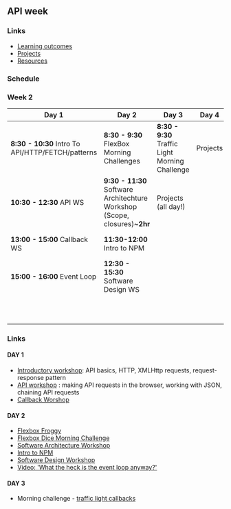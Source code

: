 ## API week

### Links

* [Learning outcomes](/coursebook/week-2/learning-outcomes.md)
* [Projects](/coursebook/week-2/project.md)
* [Resources](/coursebook/week-2/resources.md)

### Schedule
### Week 2
Day 1|Day 2|Day 3|Day 4| Day 5 
---|---|---|---|---
**8:30 - 10:30** Intro To API/HTTP/FETCH/patterns|**8:30 - 9:30** FlexBox Morning Challenges |**8:30 - 9:30** Traffic Light Morning Challenge| Projects| **8:30 - 9:30** Code review
**10:30 - 12:30** API WS |**9:30 - 11:30** Software Architechture Workshop (Scope, closures)~**2hr**|Projects (all day!)|| **9:30 - 11:30** Respond to issues
**13:00 - 15:00** Callback WS|**11:30-12:00** Intro to NPM|||**11:30-12:30** Presentation planning
**15:00 - 16:00** Event Loop|**12:30 - 15:30** Software Design WS||| **13:00 - 14:00** Presentations 
|||||**14:00-16:00** Stop Go Continues!

### Links 

#### DAY 1

- [Introductory workshop](https://github.com/shiryz/api-workshop): API basics, HTTP, XMLHttp requests, request-response pattern
- [API workshop](https://github.com/m4v15/ws-github-api) : making API requests in the browser, working with JSON, chaining API requests
- [Callback Worshop](https://github.com/shiryz/call-it-back)


#### DAY 2

- [Flexbox Froggy](http://flexboxfroggy.com/)
- [Flexbox Dice Morning Challenge](https://github.com/smarthutza/flexbox-workshop)
- [Software Architecture Workshop](https://github.com/foundersandcoders/Workshop-Software-Architecture-Design)
- [Intro to NPM](https://github.com/foundersandcoders/npm-introduction)
- [Software Design Workshop](https://github.com/foundersandcoders/ws-software-design-js)
- [Video: 'What the heck is the event loop anyway?'](https://www.youtube.com/watch?v=8aGhZQkoFbQ&t=5s)



#### DAY 3

- Morning challenge - [traffic light callbacks](https://github.com/foundersandcoders/morning-challenge-traffic-lights)

